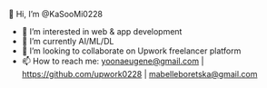 👋 Hi, I’m @KaSooMi0228
- 👀 I’m interested in web & app development
- 🌱 I’m currently AI/ML/DL
- 💞️ I’m looking to collaborate on Upwork freelancer platform
- 📫 How to reach me: yoonaeugene@gmail.com | https://github.com/upwork0228 | mabelleboretska@gmail.com
